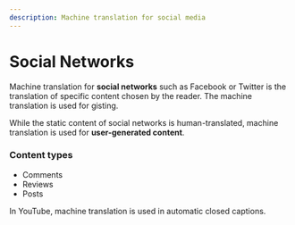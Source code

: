 ```yaml
---
description: Machine translation for social media
---
```


# Social Networks

Machine translation for **social networks** such as Facebook or Twitter is the translation of specific content chosen by the reader. The machine translation is used for gisting.

While the static content of social networks is human-translated, machine translation is used for **user-generated content**.

### Content types

- Comments
- Reviews
- Posts

In YouTube, machine translation is used in automatic closed captions.
